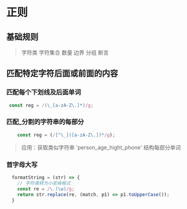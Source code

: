 # 正则

## 基础规则

> 字符类
> 字符集合
> 数量
> 边界
> 分组
> 断言

## 匹配特定字符后面或前面的内容

### 匹配每个下划线及后面单词

```javascript
 const reg = /(\_[a-zA-Z\.]*)/g;
```

### 匹配_分割的字符串的每部分

```javascript
    const reg = (/[^\_]([a-zA-Z\.])*/g);
```

> 应用：获取类似字符串 'person_age_hight_phone' 结构每部分单词 

### 首字母大写

```javascript
  formatString = (str) => {
    // 字符串转为小驼峰格式
    const re = /\.(\w)/g;
    return str.replace(re, (match, p1) => p1.toUpperCase());
  }
```

